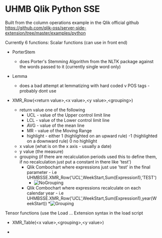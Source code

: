 # UHMB Qlik Python SSE
Built from the column operations example in the Qlik official github https://github.com/qlik-oss/server-side-extension/tree/master/examples/python 

Currently 6 functions:
Scalar functions (can use in front end)
* PorterStem 
    *  does Porter's Stemming Algorithm from the NLTK package against the words passed to it (currently single word only)

* Lemma 
    * does a bad attempt at lemmatizing with hard coded v POS tags - probably dont use

* XMR_Row(\<return value\>,\<x value\>,\<y value\>,\<grouping\>) 
    * return value one of the following
      * UCL - value of the Upper control limit line
      * LCL - value of the Lower control limit line
      * AVG - value of the mean line
      * MR - value of the Moving Range
      * highlight - either 1 (highlighted on an upward rule) -1 (highlighted on a downward rule) 0 no highlight 
    * x value (what is on the x axis - usually a date)
    * y value (the measure)
    * grouping (if there are recalculation periods used this to define them, if no recalculation just put a constant in there like 'test')
      * Qlik Combochart where expressions just use 'test' in the final parameter - i.e UHMBSSE.XMR_Row('UCL',WeekStart,Sum(Expression1),'TEST')
        * ![NoGrouping](https://github.com/DizzleWizzle/UHMB_Qlik_Python_SSE/assets/111445780/813e9320-594a-4915-ac65-e677dc58c707)
      * Qlik Combochart where expressions recalculate on each calendar year - i.e UHMBSSE.XMR_Row('UCL',WeekStart,Sum(Expression1),year(WeekStart))
        *![Grouping](https://github.com/DizzleWizzle/UHMB_Qlik_Python_SSE/assets/111445780/80ba0680-107f-4c1b-9baf-62a85fdef228)

Tensor functions (use the Load ... Extension syntax in the load script

* XMR_Table(\<x value\>,\<grouping\>,\<y value\>)

*


